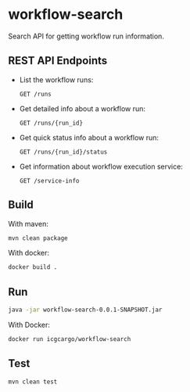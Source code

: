# workflow-search
Search API for getting workflow run information.

## REST API Endpoints

* List the workflow runs:
 
    `GET /runs`

* Get detailed info about a workflow run:
 
    `GET /runs/{run_id}`

* Get quick status info about a workflow run:
    
    `GET /runs/{run_id}/status`

* Get information about workflow execution service:
    
    `GET /service-info`

## Build

With maven:
```bash
mvn clean package
```

With docker:
```bash 
docker build .
```

## Run

```bash
java -jar workflow-search-0.0.1-SNAPSHOT.jar
```

With Docker:
```bash
docker run icgcargo/workflow-search
```

## Test

```bash
mvn clean test
```

